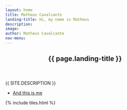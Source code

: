 ```yaml
---
layout: home
title: Matheus Cavalcante
landing-title: Hi, my name is Matheus
description: 
image: 
author: Matheus Cavalcante
nav-menu: 
---
```


<!-- Banner -->
<section id="banner" class="major">
	<div class="inner">
		<header class="major">
			<h1>{{ page.landing-title }}</h1>
		</header>
		<div class="content">
			<p style="text-transform: uppercase;">{{ site.description }}</p>
			<ul class="actions">
				<li><a href="#one" class="button next scrolly">And this is me</a></li>
			</ul>
		</div>
	</div>
</section>

<!-- Main -->
<div id="main">

<!-- One -->
{% include tiles.html %}

</div>

